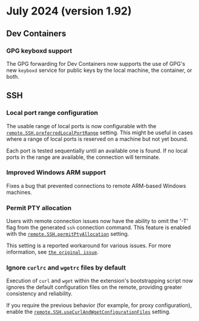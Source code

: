 # July 2024 (version 1.92)

## Dev Containers

### GPG keyboxd support

The GPG forwarding for Dev Containers now supports the use of GPG's new
`keyboxd` service for public keys by the local machine, the container, or both.

## SSH

### Local port range configuration

The usable range of local ports is now configurable with the
<a href="vscode://settings/remote.SSH.preferredLocalPortRange">`remote.SSH.preferredLocalPortRange`</a>
setting. This might be useful in cases where a range of local ports is reserved
on a machine but not yet bound.

Each port is tested sequentially until an available one is found. If no local
ports in the range are available, the connection will terminate.

### Improved Windows ARM support

Fixes a bug that prevented connections to remote ARM-based Windows machines.

### Permit PTY allocation

Users with remote connection issues now have the ability to omit the '-T' flag
from the generated `ssh` connection command. This feature is enabled with the
<a href="vscode://settings/remote.SSH.permitPtyAllocation" codesetting="true">`remote.SSH.permitPtyAllocation`</a>
setting.

This setting is a reported workaround for various issues. For more information,
see
[`the original issue`](HTTPS://github.com/microsoft/vscode-remote-release/issues/7558).

### Ignore `curlrc` and `wgetrc` files by default

Execution of `curl` and `wget` within the extension's bootstrapping script now
ignores the default configuration files on the remote, providing greater
consistency and reliability.

If you require the previous behavior (for example, for proxy configuration),
enable the
<a href="vscode://settings/remote.SSH.useCurlAndWgetConfigurationFiles" codesetting="true">`remote.SSH.useCurlAndWgetConfigurationFiles`</a>
setting.
